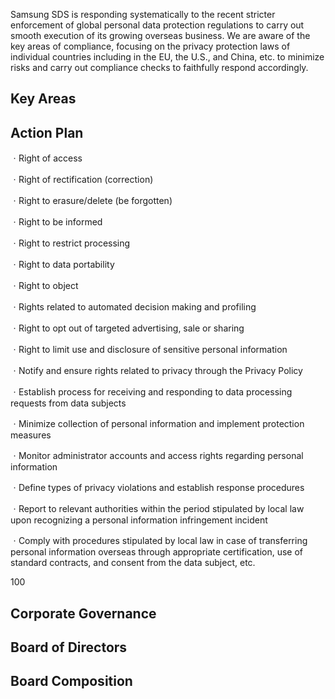 Samsung SDS is responding systematically to the recent stricter enforcement of global personal data protection regulations to carry out smooth execution of its growing overseas business. We are aware of the key areas of compliance, focusing on the privacy protection laws of individual countries including in the EU, the U.S., and China, etc. to minimize risks and carry out compliance checks to faithfully respond accordingly.

## **Key Areas**

## **Action Plan**

ㆍRight of access

ㆍRight of rectification (correction)

ㆍRight to erasure/delete (be forgotten)

ㆍRight to be informed

ㆍRight to restrict processing

ㆍRight to data portability

ㆍRight to object

ㆍRights related to automated decision making and profiling

ㆍRight to opt out of targeted advertising, sale or sharing

ㆍRight to limit use and disclosure of sensitive personal information

ㆍNotify and ensure rights related to privacy through the Privacy Policy

ㆍEstablish process for receiving and responding to data processing requests from data subjects

ㆍMinimize collection of personal information and implement protection measures

ㆍMonitor administrator accounts and access rights regarding personal information

ㆍDefine types of privacy violations and establish response procedures

ㆍReport to relevant authorities within the period stipulated by local law upon recognizing a personal information infringement incident

ㆍComply with procedures stipulated by local law in case of transferring personal information overseas through appropriate certification, use of standard contracts, and consent from the data subject, etc.

100

## **Corporate Governance**

## **Board of Directors**

## **Board Composition**